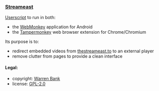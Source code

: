 ### [Streameast](https://github.com/warren-bank/crx-Streameast/tree/webmonkey-userscript/es5)

[Userscript](https://github.com/warren-bank/crx-Streameast/raw/webmonkey-userscript/es5/webmonkey-userscript/Streameast.user.js) to run in both:
* the [WebMonkey](https://github.com/warren-bank/Android-WebMonkey) application for Android
* the [Tampermonkey](https://chrome.google.com/webstore/detail/tampermonkey/dhdgffkkebhmkfjojejmpbldmpobfkfo) web browser extension for Chrome/Chromium

Its purpose is to:
* redirect embedded videos from [thestreameast.to](https://thestreameast.to/) to an external player
* remove clutter from pages to provide a clean interface

#### Legal:

* copyright: [Warren Bank](https://github.com/warren-bank)
* license: [GPL-2.0](https://www.gnu.org/licenses/old-licenses/gpl-2.0.txt)

